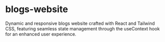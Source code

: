 # blogs-website
Dynamic and responsive blogs website crafted with React and Tailwind CSS, featuring seamless state management through the useContext hook for an enhanced user experience.
